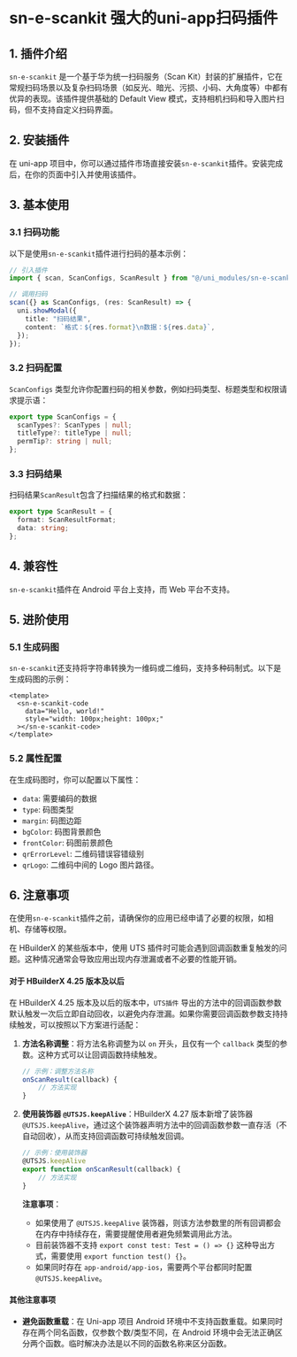 <!--
 * @Author: long
 * @Date: 2024-11-01 17:19:52
 * @LastEditors: long
 * @LastEditTime: 2024-11-01 17:26:22
 * @Description:
-->

# sn-e-scankit 强大的uni-app扫码插件

## 1. 插件介绍

`sn-e-scankit` 是一个基于华为统一扫码服务（Scan Kit）封装的扩展插件，它在常规扫码场景以及复杂扫码场景（如反光、暗光、污损、小码、大角度等）中都有优异的表现。该插件提供基础的 Default View 模式，支持相机扫码和导入图片扫码，但不支持自定义扫码界面。

## 2. 安装插件

在 uni-app 项目中，你可以通过插件市场直接安装`sn-e-scankit`插件。安装完成后，在你的页面中引入并使用该插件。

## 3. 基本使用

### 3.1 扫码功能

以下是使用`sn-e-scankit`插件进行扫码的基本示例：

```typescript
// 引入插件
import { scan, ScanConfigs, ScanResult } from "@/uni_modules/sn-e-scankit";

// 调用扫码
scan({} as ScanConfigs, (res: ScanResult) => {
  uni.showModal({
    title: "扫码结果",
    content: `格式：${res.format}\n数据：${res.data}`,
  });
});
```

### 3.2 扫码配置

`ScanConfigs` 类型允许你配置扫码的相关参数，例如扫码类型、标题类型和权限请求提示语：

```typescript
export type ScanConfigs = {
  scanTypes?: ScanTypes | null;
  titleType?: titleType | null;
  permTip?: string | null;
};
```

### 3.3 扫码结果

扫码结果`ScanResult`包含了扫描结果的格式和数据：

```typescript
export type ScanResult = {
  format: ScanResultFormat;
  data: string;
};
```

## 4. 兼容性

`sn-e-scankit`插件在 Android 平台上支持，而 Web 平台不支持。

## 5. 进阶使用

### 5.1 生成码图

`sn-e-scankit`还支持将字符串转换为一维码或二维码，支持多种码制式。以下是生成码图的示例：

```vue
<template>
  <sn-e-scankit-code
    data="Hello, world!"
    style="width: 100px;height: 100px;"
  ></sn-e-scankit-code>
</template>
```

### 5.2 属性配置

在生成码图时，你可以配置以下属性：

- `data`: 需要编码的数据
- `type`: 码图类型
- `margin`: 码图边距
- `bgColor`: 码图背景颜色
- `frontColor`: 码图前景颜色
- `qrErrorLevel`: 二维码错误容错级别
- `qrLogo`: 二维码中间的 Logo 图片路径。

## 6. 注意事项

在使用`sn-e-scankit`插件之前，请确保你的应用已经申请了必要的权限，如相机、存储等权限。

在 HBuilderX 的某些版本中，使用 UTS 插件时可能会遇到回调函数重复触发的问题。这种情况通常会导致应用出现内存泄漏或者不必要的性能开销。

#### 对于 HBuilderX 4.25 版本及以后

在 HBuilderX 4.25 版本及以后的版本中，`UTS插件` 导出的方法中的回调函数参数默认触发一次后立即自动回收，以避免内存泄漏。如果你需要回调函数参数支持持续触发，可以按照以下方案进行适配：

1. **方法名称调整**：将方法名称调整为以 `on` 开头，且仅有一个 `callback` 类型的参数。这种方式可以让回调函数持续触发。

   ```javascript
   // 示例：调整方法名称
   onScanResult(callback) {
       // 方法实现
   }
   ```

2. **使用装饰器 `@UTSJS.keepAlive`**：HBuilderX 4.27 版本新增了装饰器 `@UTSJS.keepAlive`，通过这个装饰器声明方法中的回调函数参数一直存活（不自动回收），从而支持回调函数可持续触发回调。

   ```javascript
   // 示例：使用装饰器
   @UTSJS.keepAlive
   export function onScanResult(callback) {
       // 方法实现
   }
   ```

   **注意事项**：

   - 如果使用了 `@UTSJS.keepAlive` 装饰器，则该方法参数里的所有回调都会在内存中持续存在，需要提醒使用者避免频繁调用此方法。
   - 目前装饰器不支持 `export const test: Test = () => {}` 这种导出方式，需要使用 `export function test() {}`。
   - 如果同时存在 `app-android/app-ios`，需要两个平台都同时配置 `@UTSJS.keepAlive`。

#### 其他注意事项

- **避免函数重载**：在 Uni-app 项目 Android 环境中不支持函数重载。如果同时存在两个同名函数，仅参数个数/类型不同，在 Android 环境中会无法正确区分两个函数。临时解决办法是以不同的函数名称来区分函数。

